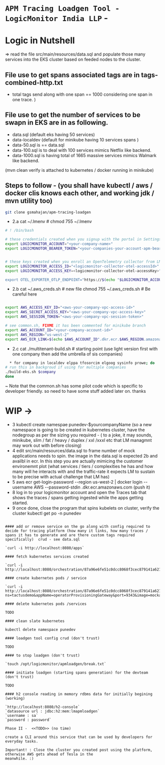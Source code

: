 # `APM Tracing Loadgen Tool - LogicMonitor India LLP` -

# Logic in Nutshell
=> read the file src/main/resources/data.sql and populate those many services into the EKS cluster based on feeded nodes to the cluster.

## File use to get spans associated tags are in tags-combined-http.txt 
- total tags send along with one span == 1000 considering one span in one trace. )

## File use to get the number of services to be swapn in EKS are in as following.
- data.sql (default eks having 50 services)
- data-localdev (default for minikube having 10 services spans ) 
- data-50.sql is == data.sql
- data-100.sql is to deal with 100 services mimics Netflix like backend.
- data-1000.sql is having total of 1665 massive services mimics Walmark like backend.


(mvn clean verify is attached to kubernetes / docker running in minikube)

## Steps to follow - (you shall have kubectl / aws / docker clis knows each other, and working jdk / mvn utility too)
```bash
git clone gsmahajan/apm-tracing-loadgen
```

* 2.a cat ~/.lmenv # chmod 755 ~/.lmenv
```bash
# ! /bin/bash

# these credentials created when you signup with the portal in Settings -> Users -> Profile section
export LOGICMONITOR_ACCOUNT="<your-company-name>"
export LOGICMONOTOR_BEARER_TOKEN="<your-companies-your-account-apm-bearer-token>"


# these keys created when you enroll an OpenTelemetry collector from LM Modules (so telemetry identified valid in-comings)
export LOGICMONITOR_ACCESS_ID="<logicmonitor-collector-otel-accessId>"
export LOGICMONITOR_ACCESS_KEY=<logicmonitor-collector-otel-accessKey>"

export OTEL_EXPORTER_OTLP_ENDPOINT="https://$(echo "$LOGICMONITOR_ACCOUNT").logicmonitor.com/santaba/rest/api"

```
* 2.b cat ~/.aws_creds.sh # new file chmod 755 ~/.aws_creds.sh # Be careful here

```bash

export AWS_ACCESS_KEY_ID="<aws-your-company-vpc-access-id>"
export AWS_SECRET_ACCESS_KEY="<aws-your-company-vpc-access-key>"
export AWS_SESSION_TOKEN="<aws-your-company-vpc-session-token>"

# see common.sh, FIXME it has been commented for minikube branch
export AWS_ACCOUNT_ID="<your-company-account-id>"
export AWS_REGION="us-west-2"
export AWS_ECR_LINK=$(echo $AWS_ACCOUNT_ID".dkr.ecr.$AWS_REGION.amazonaws.com")


```
* 2.c cat ./multitenant-build.sh # starting point (use light version first with one company then add the umbrella of sis companies)
```bash
  * for company in localdev elppa tfosorcim elgoog sysinfo prowe; do
# run this in backgroud if using for multiple companies
./build-eks.sh $company
done

```
~ Note that the common.sh has some pilot code which is specific to developer friendly. so need to have some stuff added later on. thanks


# WIP -> 
* 3 kubectl create namespae punedev-$yourcompanyName (so a new namespace is going to be created in kubernetes cluster,
  have the nodegroup as per the sizing you required - ( to a joke, it may sounds, minikube, slim / fat / heavy / duplex
  / xxl /xxxl etc that LM managmnt may work out with before closing)
* 4 edit src/main/resources/data.sql to frame number of mock applications needs to spin. the image in the data.sql is
  expected 2b and availbl in ecr. In this step you are actually mimicing the customer environemnt plot (what services /
  tiers / complexities he has and how many will he interacts with and the traffic-rate it expects LM to sustain to be
  precise with actual challenge that LM has)
* 5 aws ecr get-login-password --region us-west-2 | docker login --username AWS --password-stdin <accountId>
  .dkr.ecr.<region>amazonaws.com (push it)
* 8 log in to your logicmonitor account and open the Traces tab that shows the traces / spans getting ingested while the
  apps getting started.
* 9 once done, close the program that spins kubelets on cluster, verify the cluster kubectl get po -n punedev

```

#### add or remove service on the go along with config required to decide for tracing platform (how many it links, how many traces / spans it has to generate and are there custom tags required specifically)  crud - see data.sql

`curl -i http://localhost:8080/apps`

#### fetch kubernetes services created

`curl -i http://localhost:8080/orchestration/87a96e6fe51c0dcc8068f3cec879141a6219c988ede07eaf7291b53fcf78f2bf/getKubeServiceNames`

#### create kubernetes pods / service

`curl -i http://localhost:8080/orchestration/87a96e6fe51c0dcc8068f3cec879141a6219c988ede07eaf7291b53fcf78f2bf/create?ns=tactusdemo&appName=operatorProvisioningGateway&port=9343&image=mockapp:1.18`

#### delete kubernetes pods /services

TODO

#### clean slate kubernetes

kubectl delete namespace punedev

#### loadgen tool config crud (don't trust)

TODO

#### to stop loadgen (don't trust)

`touch /opt/logicmonitor/apmloadgen/break.txt`

#### initiate loadgen (starting spans generation) for the devteam (don't trust)

TODO

#### h2 console reading in memory rdbms data for initially begining (working)

`http://localhost:8080/h2-console`
`datasource url : jdbc:h2:mem:lmapmloadgen`
`username : sa`
`password : password`

Phase II -  <<TODO>> (no time)

create a CLI around this service that can be used by developers for everyday tasks.

Important! : Close the cluster you created post using the platform, otherwise AWS gets ahead of Tesla in the
meanwhile. :)
